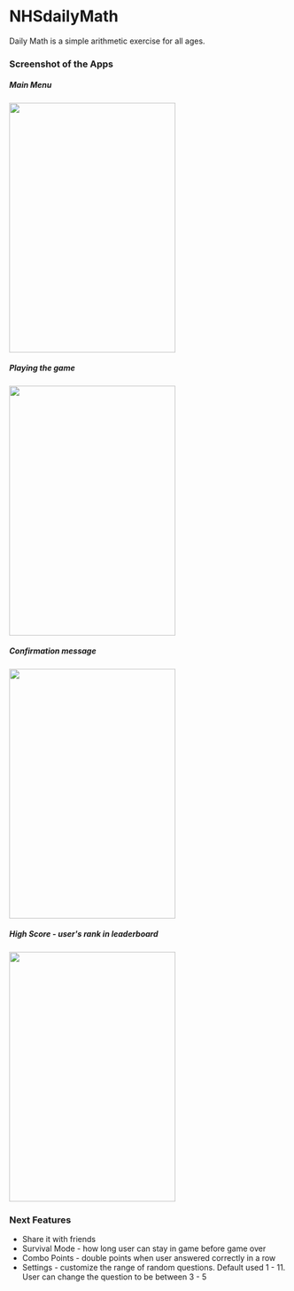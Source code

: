 # NHSdailyMath

Daily Math is a simple arithmetic exercise for all ages.


### Screenshot of the Apps

##### Main Menu
<img src="https://cloud.githubusercontent.com/assets/6547793/7256348/88985080-e81c-11e4-8b9e-8eb6877c2fae.png" width="300px" height="450px" />

##### Playing the game
<img src="https://cloud.githubusercontent.com/assets/6547793/7152161/0ce74e40-e304-11e4-94ac-465f3bfd3e11.png" width="300px" height="450px" />

##### Confirmation message
<img src="https://cloud.githubusercontent.com/assets/6547793/7245755/1d425b58-e7bf-11e4-8c54-af23d1eb7428.png" width="300px" height="450px" />

##### High Score - user's rank in leaderboard
<img src="https://cloud.githubusercontent.com/assets/6547793/7245737/87b59938-e7be-11e4-936b-8d286f14d645.png" width="300px" height="450px" />

### Next Features
* Share it with friends
* Survival Mode - how long user can stay in game before game over
* Combo Points - double points when user answered correctly in a row
* Settings - customize the range of random questions. Default used 1 - 11. User can change the question to be between 3 - 5